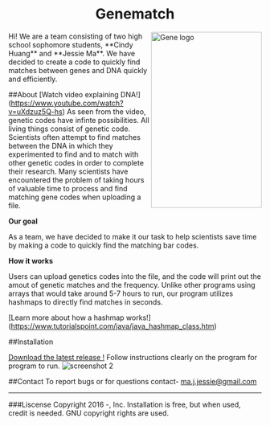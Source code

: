 <h1> <center> Genematch </center> </h1>
<img src="http://bestanimations.com/Science/Biology/DNA/dna-rna-double-helix-rotating-animation-17.gif"
8	 height= 350 width= 220 alt="Gene logo" title="Genematch" align="right" />
Hi! We are a team consisting of two high school sophomore students, **Cindy Huang** and **Jessie Ma**. 
We have decided to create a code to quickly find matches between genes and DNA quickly and efficiently.




##About 
[Watch video explaining DNA!] (https://www.youtube.com/watch?v=uXdzuz5Q-hs)
As seen from the video, genetic codes have infinte possibilities. All living things consist of genetic code. Scientists often attempt to find matches between the DNA in which they experimented to find and to match with other genetic codes in order to complete their research.
Many scientists have encountered the problem of taking hours of valuable time to process and find matching gene codes when uploading a file.

**Our goal** 


As a team, we have decided to make it our task to help scientists save time by making a code to quickly find the matching bar codes.

**How it works**


Users can upload genetics codes into the file, and the code will print out the amout of genetic matches and the frequency. 
Unlike other programs using arrays that would take around 5-7 hours to run, our program utilizes hashmaps to directly find matches in seconds.



[Learn more about how a hashmap works!] (https://www.tutorialspoint.com/java/java_hashmap_class.htm)


##Installation

[Download the latest release !](https://github.com/jjessiima/genematch/blob/master/test.jar)
Follow instructions clearly on the program for program to run.
![screenshot 2](https://cloud.githubusercontent.com/assets/21975066/19015858/59acfc12-87c1-11e6-8a7e-fd1bb2310d25.png)


##Contact
To report bugs or for questions contact-
ma.j.jessie@gmail.com 

---

###Liscense
Copyright 2016 -, Inc.
Installation is free, but when used, credit is needed.
GNU copyright rights are used.
